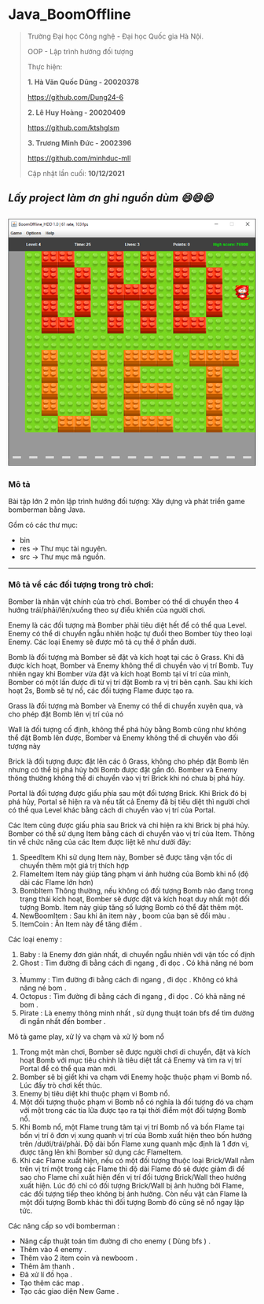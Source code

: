 # Java_BoomOffline

> 
> Trường Đại học Công nghệ - Đại học Quốc gia Hà Nội.
> 
> OOP - Lập trình hướng đối tượng
> 
> Thực hiện:
> 
> **1. Hà Văn Quốc Dũng - 20020378**
>
> <https://github.com/Dung24-6>
>  
> **2. Lê Huy Hoàng - 20020409**
> 
> <https://github.com/ktshglsm>
> 
> **3. Trương Minh Đức - 2002396**
> 
> <https://github.com/minhduc-mll>
> 
> Cập nhật lần cuối: **10/12/2021**
>
## *Lấy project làm ơn ghi nguồn dùm 😄😄😄*


![Boom](Boom.png)
---
### Mô tả
Bài tập lớn 2 môn lập trình hướng đối tượng: 
Xây dựng và phát triển game bomberman bằng Java.

Gồm có các thư mục:
* bin
* res -> Thư mục tài nguyên.
* src -> Thư mục mã nguồn.

---

### Mô tả về các đối tượng trong trò chơi:

Bomber là nhân vật chính của trò chơi. Bomber có thể di chuyển theo 4 hướng trái/phải/lên/xuống theo sự điều khiển của người chơi.

Enemy là các đối tượng mà Bomber phải tiêu diệt hết để có thể qua Level. Enemy có thể di chuyển ngẫu nhiên hoặc tự đuổi theo Bomber tùy theo loại Enemy. Các loại Enemy sẽ được mô tả cụ thể ở phần dưới.

Bomb là đối tượng mà Bomber sẽ đặt và kích hoạt tại các ô Grass. Khi đã được kích hoạt, Bomber và Enemy không thể di chuyển vào vị trí Bomb. Tuy nhiên ngay khi Bomber vừa đặt và kích hoạt Bomb tại ví trí của mình, Bomber có một lần được đi từ vị trí đặt Bomb ra vị trí bên cạnh. Sau khi kích hoạt 2s, Bomb sẽ tự nổ, các đối tượng Flame được tạo ra.

Grass là đối tượng mà Bomber và Enemy có thể di chuyển xuyên qua, và cho phép đặt Bomb lên vị trí của nó

Wall là đối tượng cố định, không thể phá hủy bằng Bomb cũng như không thể đặt Bomb lên được, Bomber và Enemy không thể di chuyển vào đối tượng này

Brick là đối tượng được đặt lên các ô Grass, không cho phép đặt Bomb lên nhưng có thể bị phá hủy bởi Bomb được đặt gần đó. Bomber và Enemy thông thường không thể di chuyển vào vị trí Brick khi nó chưa bị phá hủy.

Portal là đối tượng được giấu phía sau một đối tượng Brick. Khi Brick đó bị phá hủy, Portal sẽ hiện ra và nếu tất cả Enemy đã bị tiêu diệt thì người chơi có thể qua Level khác bằng cách di chuyển vào vị trí của Portal.

Các Item cũng được giấu phía sau Brick và chỉ hiện ra khi Brick bị phá hủy. Bomber có thể sử dụng Item bằng cách di chuyển vào vị trí của Item. Thông tin về chức năng của các Item được liệt kê như dưới đây:
1. SpeedItem Khi sử dụng Item này, Bomber sẽ được tăng vận tốc di chuyển thêm một giá trị thích hợp
2. FlameItem Item này giúp tăng phạm vi ảnh hưởng của Bomb khi nổ (độ dài các Flame lớn hơn)
3. BombItem Thông thường, nếu không có đối tượng Bomb nào đang trong trạng thái kích hoạt, Bomber sẽ được đặt và kích hoạt duy nhất một đối tượng Bomb. Item này giúp tăng số lượng Bomb có thể đặt thêm một.
4. NewBoomItem : Sau khi ăn item này , boom của bạn sẽ đổi màu .
5. ItemCoin : Ăn Item này để tăng điểm . 

Các loại enemy : 
1. Baby : là Enemy đơn giản nhất, di chuyển ngẫu nhiên với vận tốc cố định
2. Ghost : Tìm đường đi bằng cách đi ngang , đi dọc .  Có khả năng né bom .
3. Mummy : Tìm đường đi bằng cách đi ngang , đi dọc . Không có khả năng né bom .
4. Octopus : Tìm đường đi bằng cách đi ngang , đi dọc .  Có khả năng né bom . 
5. Pirate : Là enemy thông minh nhất , sử dụng thuật toán bfs để tìm đường đi ngắn nhất đến bomber .

Mô tả game play, xử lý va chạm và xử lý bom nổ
1. Trong một màn chơi, Bomber sẽ được người chơi di chuyển, đặt và kích hoạt Bomb với mục tiêu chính là tiêu diệt tất cả Enemy và tìm ra vị trí Portal để có thể qua màn mới.
2. Bomber sẽ bị giết khi va chạm với Enemy hoặc thuộc phạm vi Bomb nổ. Lúc đấy trò chơi kết thúc.
3. Enemy bị tiêu diệt khi thuộc phạm vi Bomb nổ.
4. Một đối tượng thuộc phạm vi Bomb nổ có nghĩa là đối tượng đó va chạm với một trong các tia lửa được tạo ra tại thời điểm một đối tượng Bomb nổ.
5. Khi Bomb nổ, một Flame trung tâm tại vị trí Bomb nổ và bốn Flame tại bốn vị trí ô đơn vị xung quanh vị trí của Bomb xuất hiện theo bốn hướng trên /dưới/trái/phải. Độ dài bốn Flame xung quanh mặc định là 1 đơn vị, được tăng lên khi Bomber sử dụng các FlameItem.
6. Khi các Flame xuất hiện, nếu có một đối tượng thuộc loại Brick/Wall nằm trên vị trí một trong các Flame thì độ dài Flame đó sẽ được giảm đi để sao cho Flame chỉ xuất hiện đến vị trí đối tượng Brick/Wall theo hướng xuất hiện. Lúc đó chỉ có đối tượng Brick/Wall bị ảnh hưởng bởi Flame, các đối tượng tiếp theo không bị ảnh hưởng. Còn nếu vật cản Flame là một đối tượng Bomb khác thì đối tượng Bomb đó cũng sẽ nổ ngay lập tức.

Các nâng cấp so với bomberman : 
- Nâng cấp thuật toán tìm đường đi cho enemy ( Dùng bfs ) .
- Thêm vào 4 enemy .
- Thêm vào 2 item coin và newboom .
- Thêm âm thanh .
- Đã xử lí đồ họa .
- Tạo thêm các map .
- Tạo các giao diện New Game .
 






